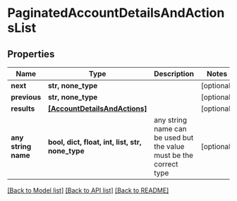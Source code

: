 # PaginatedAccountDetailsAndActionsList

## Properties

| Name                | Type                                                          | Description                                                        | Notes      |
| ------------------- | ------------------------------------------------------------- | ------------------------------------------------------------------ | ---------- |
| **next**            | **str, none_type**                                            |                                                                    | [optional] |
| **previous**        | **str, none_type**                                            |                                                                    | [optional] |
| **results**         | [**[AccountDetailsAndActions]**](AccountDetailsAndActions.md) |                                                                    | [optional] |
| **any string name** | **bool, dict, float, int, list, str, none_type**              | any string name can be used but the value must be the correct type | [optional] |

[[Back to Model list]](../README.md#documentation-for-models) [[Back to API list]](../README.md#documentation-for-api-endpoints) [[Back to README]](../README.md)
